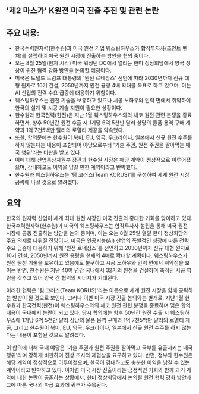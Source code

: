 ## '제2 마스가' K원전 미국 진출 추진 및 관련 논란

## 주요 내용:
*   한국수력원자력(한수원)과 미국 원전 기업 웨스팅하우스가 합작투자사(조인트 벤처)를 설립하여 미국 원전 시장에 진출하는 방안을 협의 중이다.
*   오는 8월 25일(현지 시각) 미국 워싱턴 DC에서 열리는 한미 정상회담에서 양국 정상이 원전 협력 강화 방안을 논의할 예정이다.
*   미국은 도널드 트럼프 대통령의 '원전 르네상스' 선언에 따라 2030년까지 신규 대형 원자로 10기 건설, 2050년까지 원전 용량 4배 확대를 목표로 하고 있으며, 이는 AI 산업의 전력 수요 급증에 대응하기 위함이다.
*   웨스팅하우스는 원천 기술을 보유하고 있으나 시공 노하우와 인력 면에서 취약하여 한국의 설계 및 시공 기술 지원이 필요한 상황이다.
*   한수원과 한국전력(한전)은 지난 1월 웨스팅하우스와의 체코 원전 관련 분쟁을 종료하면서, 향후 50년간 원전 수출 시 1기당 6억 5천만 달러 상당의 물품·용역 구매 계약과 1억 7천5백만 달러의 로열티 제공을 약속했다.
*   또한, 합의문에는 한수원이 북미, EU, 영국, 우크라이나, 일본에서 신규 원전 수주를 하지 않는다는 내용이 포함되어 야당으로부터 '기술 주권, 원전 주권을 팔아먹는 매국 행위'라는 비판을 받고 있다.
*   이에 대해 산업통상자원부 장관과 한수원 사장은 해당 계약이 정상적으로 이루어졌으며, 감내하고도 이익을 남길 만한 계약이라고 반박했다.
*   한수원과 웨스팅하우스는 '팀 코러스(Team KORUS)'를 구성하여 세계 원전 시장 공략에 나설 것으로 알려졌다.

## 요약
한국의 원자력 산업이 세계 최대 원전 시장인 미국 진출의 중대한 기회를 맞이하고 있다. 한국수력원자력(한수원)과 미국의 웨스팅하우스는 합작투자사 설립을 통해 미국 원전 시장에 공동 진출하는 방안을 논의 중이며, 이는 오는 8월 25일 열릴 한미 정상회담의 주요 의제로 다뤄질 전망이다. 미국은 인공지능(AI) 산업의 폭발적인 성장에 따른 전력 수요 급증에 대응하기 위해 '원전 르네상스'를 선언하고 2030년까지 신규 대형 원자로 10기 건설, 2050년까지 원전 용량을 현재의 4배로 확대할 계획이다. 웨스팅하우스가 원전 원천 기술을 보유하고 있음에도 불구하고 시공 노하우와 인력 면에서 취약점을 보이는 반면, 한수원은 지난 40여 년간 국내에서 32기의 원전을 건설하며 축적된 시공 역량을 갖추고 있어 양국 간 협력의 시너지가 기대된다.

이러한 협력은 '팀 코러스(Team KORUS)'라는 이름으로 세계 원전 시장을 함께 공략하는 발판이 될 것으로 보인다. 그러나 이번 미국 시장 진출 논의와는 별개로, 지난 1월 한수원과 한국전력(한전)이 웨스팅하우스와의 체코 원전 관련 분쟁을 종료하며 맺은 합의 내용이 국내에서 논란이 되고 있다. 당시 합의에는 향후 50년간 원전 수출 시 웨스팅하우스에 1기당 6억 5천만 달러 상당의 물품·용역 구매와 1억 7천5백만 달러의 로열티 제공, 그리고 한수원이 북미, EU, 영국, 우크라이나, 일본에서 신규 원전 수주를 하지 않는다는 내용이 포함된 것으로 알려졌다.

이 합의에 대해 국내 야당은 '기술 주권과 원전 주권을 팔아먹고 국부를 유출시키는 매국 행위'라며 강하게 비판하며 진상 조사와 재협상을 요구하고 있다. 반면, 정부와 한수원은 해당 계약이 정상적으로 이루어졌으며, 한국이 감내하고도 충분한 이익을 남길 수 있는 계약이라고 반박하고 있다. 이처럼 미국 시장 진출이라는 긍정적인 기회와 함께 과거 계약에 대한 논란이 공존하는 상황에서, 한미 정상회담에서 논의될 원전 협력 강화 방안과 그에 따른 국내외 파급 효과에 귀추가 주목된다.